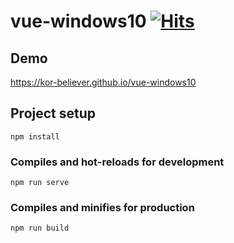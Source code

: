 # vue-windows10 [![Hits](https://hits.seeyoufarm.com/api/count/incr/badge.svg?url=https%3A%2F%2Fgithub.com%2Fkor-believer%2Fvue-windows10&count_bg=%23FFFFFF&title_bg=%231B1B1B&icon=windows.svg&icon_color=%239BA0FF&title=hits&edge_flat=true)](https://hits.seeyoufarm.com)

## Demo

<https://kor-believer.github.io/vue-windows10>

## Project setup
```
npm install
```

### Compiles and hot-reloads for development
```
npm run serve
```

### Compiles and minifies for production
```
npm run build
```
